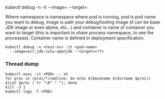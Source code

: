 

kubectl debug -n <namespace> -it <pod> --image=<image> --target=<container>
  
Where namespace is namespace where pod is running, pod is pod name you want to debug, 
  image is path your debug/tooling image (it can be base JDK image or even alpine, etc…) 
  and container is name of container you want to target (this is important to share process namespace, to see the processes).
  Container name is defined in deployment specification.  
  
```  
kubectl debug -n <test-ns> -it <pod-name> 
  --image=ecr:jdk-zulu-openjdk --target=<??>
 ```

  
### Thread dump
```
kubectl exec -it <POD> -- sh
for proc in /proc/*/cmdline; do echo $(basename $(dirname $proc)) $(cat $proc | tr "\0" " "); done
kill -3 1
kubectl logs -f <POD>
```
